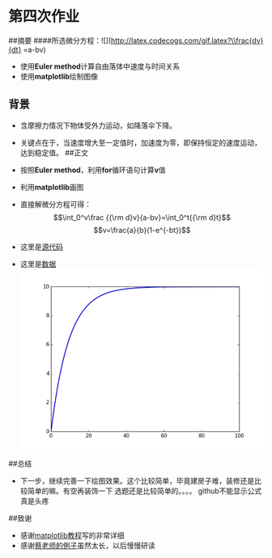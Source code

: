 # 第四次作业

##摘要
####所选微分方程：![](http://latex.codecogs.com/gif.latex?\\frac{dv}{dt} =a-bv)

* 使用**Euler method**计算自由落体中速度与时间关系
* 使用**matplotlib**绘制图像 

 

## 背景
* 含摩擦力情况下物体受外力运动，如降落伞下降。

* 关键点在于，当速度增大至一定值时，加速度为零，即保持恒定的速度运动，达到稳定值。
##正文
* 按照**Euler method**，利用**for**循环语句计算**v**值

* 利用**matplotlib**画图

* 直接解微分方程可得：
   $$\int_0^v\frac {{\rm d}v}{a-bv}=\int_0^t{{\rm d}t}$$
   $$v=\frac{a}{b}(1-e^{-bt})$$

* 这里是[源代码](https://github.com/yyfwhu/computationalphysics_N2013301020096/blob/master/hw4.py)


* 这里是[数据](https://github.com/yyfwhu/computationalphysics_N2013301020096/blob/master/%E7%AC%AC%E5%9B%9B%E6%AC%A1%E4%BD%9C%E4%B8%9A%E6%95%B0%E6%8D%AE)  
![friction](https://github.com/yyfwhu/computationalphysics_N2013301020096/blob/master/figure_1.jpg)
  
##总结
* 下一步，继续完善一下绘图效果。这个比较简单，毕竟建房子难，装修还是比较简单的嘛。有空再装饰一下
选题还是比较简单的。。。。
github不能显示公式真是头疼

##致谢
* 感谢[matplotlib教程](http://liam0205.me/2014/09/11/matplotlib-tutorial-zh-cn/)写的非常详细
* 感谢[蔡老师的例子](https://github.com/caihao/computational_physics_whu/blob/master/chapter1/uranium_decay.py)虽然太长，以后慢慢研读
